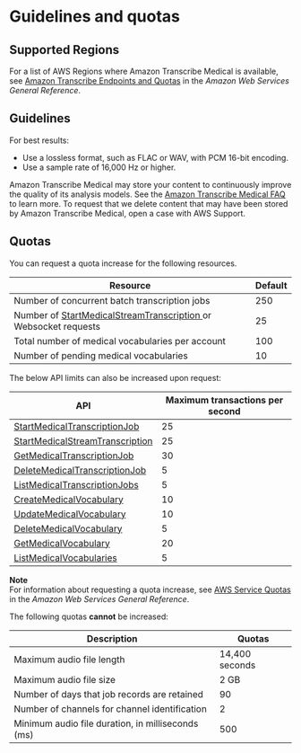 # Guidelines and quotas<a name="limits-med-guidelines"></a>

## Supported Regions<a name="transcribe-regions"></a>

For a list of AWS Regions where Amazon Transcribe Medical is available, see [Amazon Transcribe Endpoints and Quotas](https://docs.aws.amazon.com/general/latest/gr/transcribe-medical.html#transcribe_region) in the *Amazon Web Services General Reference*\.

## Guidelines<a name="guidelines-med"></a>

For best results:
+ Use a lossless format, such as FLAC or WAV, with PCM 16\-bit encoding\.
+ Use a sample rate of 16,000 Hz or higher\.

Amazon Transcribe Medical may store your content to continuously improve the quality of its analysis models\. See the [Amazon Transcribe Medical FAQ](http://aws.amazon.com/transcribe/faqs/) to learn more\. To request that we delete content that may have been stored by Amazon Transcribe Medical, open a case with AWS Support\.

## Quotas<a name="limits-med"></a>

You can request a quota increase for the following resources\.


| Resource | Default | 
| --- | --- | 
| Number of concurrent batch transcription jobs | 250 | 
| Number of [ StartMedicalStreamTranscription ](API_streaming_StartMedicalStreamTranscription.md) or Websocket requests | 25 | 
| Total number of medical vocabularies per account | 100 | 
| Number of pending medical vocabularies | 10 | 

The below API limits can also be increased upon request:


| API | Maximum transactions per second | 
| --- | --- | 
| [ StartMedicalTranscriptionJob ](API_StartMedicalTranscriptionJob.md) | 25 | 
| [ StartMedicalStreamTranscription ](API_streaming_StartMedicalStreamTranscription.md) | 25 | 
| [ GetMedicalTranscriptionJob ](API_GetMedicalTranscriptionJob.md) | 30 | 
| [ DeleteMedicalTranscriptionJob ](API_DeleteMedicalTranscriptionJob.md) | 5 | 
| [ ListMedicalTranscriptionJobs ](API_ListMedicalTranscriptionJobs.md) | 5 | 
| [ CreateMedicalVocabulary ](API_CreateMedicalVocabulary.md) | 10 | 
| [ UpdateMedicalVocabulary ](API_UpdateMedicalVocabulary.md) | 10 | 
| [ DeleteMedicalVocabulary ](API_DeleteMedicalVocabulary.md) | 5 | 
| [ GetMedicalVocabulary ](API_GetMedicalVocabulary.md) | 20 | 
| [ ListMedicalVocabularies ](API_ListMedicalVocabularies.md) | 5 | 

**Note**  
For information about requesting a quota increase, see [AWS Service Quotas](https://docs.aws.amazon.com/general/latest/gr/aws_service_limits.html) in the *Amazon Web Services General Reference*\.

The following quotas **cannot** be increased:


| Description | Quotas | 
| --- | --- | 
| Maximum audio file length | 14,400 seconds | 
| Maximum audio file size | 2 GB | 
| Number of days that job records are retained | 90 | 
| Number of channels for channel identification | 2 | 
| Minimum audio file duration, in milliseconds \(ms\) | 500 | 